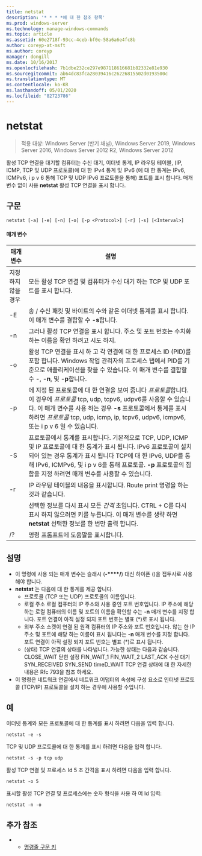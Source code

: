 ```yaml
---
title: netstat
description: '* * * *에 대 한 참조 항목'
ms.prod: windows-server
ms.technology: manage-windows-commands
ms.topic: article
ms.assetid: 60e2718f-93cc-4ceb-bf0e-58a6a6e4fc8b
author: coreyp-at-msft
ms.author: coreyp
manager: dongill
ms.date: 10/16/2017
ms.openlocfilehash: 7b1dbe232ce297e987118616681b82332e81e930
ms.sourcegitcommit: ab64dc83fca28039416c26226815502d0193500c
ms.translationtype: MT
ms.contentlocale: ko-KR
ms.lasthandoff: 05/01/2020
ms.locfileid: "82723786"
---
```

# <a name="netstat"></a>netstat

> 적용 대상: Windows Server (반기 채널), Windows Server 2019, Windows Server 2016, Windows Server 2012 R2, Windows Server 2012

활성 TCP 연결을 대기할 컴퓨터는 수신 대기, 이더넷 통계, IP 라우팅 테이블, (IP, ICMP, TCP 및 UDP 프로토콜)에 대 한 IPv4 통계 및 IPv6 (에 대 한 통계는 IPv6, ICMPv6, i p v 6 통해 TCP 및 UDP IPv6 프로토콜을 통해) 포트를 표시 합니다. 매개 변수 없이 사용 **netstat** 활성 TCP 연결을 표시 합니다. 

## <a name="syntax"></a>구문
```
netstat [-a] [-e] [-n] [-o] [-p <Protocol>] [-r] [-s] [<Interval>]
```

#### <a name="parameters"></a>매개 변수

|   매개 변수   |                                                                                                                                              설명                                                                                                                                              |
|---------------|-------------------------------------------------------------------------------------------------------------------------------------------------------------------------------------------------------------------------------------------------------------------------------------------------------|
|      지정하지 않을 경우       |                                                                                                   모든 활성 TCP 연결 및 컴퓨터가 수신 대기 하는 TCP 및 UDP 포트를 표시 합니다.                                                                                                   |
|      -E       |                                                                                 송 / 수신 패킷 및 바이트의 수와 같은 이더넷 통계를 표시 합니다. 이 매개 변수를 결합할 수 **-s**합니다.                                                                                  |
|      -n       |                                                                               그러나 활성 TCP 연결을 표시 합니다. 주소 및 포트 번호는 수치화 하는 이름을 확인 하려고 시도 하지.                                                                               |
|      -o       |                          활성 TCP 연결을 표시 하 고 각 연결에 대 한 프로세스 ID (PID)를 포함 합니다. Windows 작업 관리자의 프로세스 탭에서 PID를 기준으로 애플리케이션을 찾을 수 있습니다. 이 매개 변수를 결합할 수 **-**, **-n**, 및 **-p**합니다.                           |
| -p <Protocol> |               에 지정 된 프로토콜에 대 한 연결을 보여 줍니다 *프로토콜*합니다. 이 경우에 *프로토콜* tcp, udp, tcpv6, udpv6를 사용할 수 있습니다. 이 매개 변수를 사용 하는 경우 **-s** 프로토콜에서 통계를 표시 하려면 *프로토콜* tcp, udp, icmp, ip, tcpv6, udpv6, icmpv6, 또는 i p v 6 일 수 있습니다.                |
|      -S       | 프로토콜에서 통계를 표시합니다. 기본적으로 TCP, UDP, ICMP 및 IP 프로토콜에 대 한 통계가 표시 됩니다. IPv6 프로토콜이 설치 되어 있는 경우 통계가 표시 됩니다 TCP에 대 한 IPv6, UDP를 통해 IPv6, ICMPv6, 및 i p v 6을 통해 프로토콜. **-p** 프로토콜의 집합을 지정 하려면 매개 변수를 사용할 수 있습니다. |
|      -r       |                                                                                                     IP 라우팅 테이블의 내용을 표시합니다. Route print 명령을 하는 것과 같습니다.                                                                                                     |
|  <Interval>   |                                                        선택한 정보를 다시 표시 모든 *간격* 초입니다. CTRL + C를 다시 표시 하지 않으려면 키를 누릅니다. 이 매개 변수를 생략 하면 **netstat** 선택한 정보를 한 번만 출력 합니다.                                                         |
|      /?       |                                                                                                                                 명령 프롬프트에 도움말을 표시합니다.                                                                                                                                  |

## <a name="remarks"></a>설명
-   이 명령에 사용 되는 매개 변수는 슬래시 (**-****/**) 대신 하이픈 ()을 접두사로 사용 해야 합니다.
-   **netstat** 는 다음에 대 한 통계를 제공 합니다.
    -   프로토콜 (TCP 또는 UDP) 프로토콜의 이름입니다.
    -   로컬 주소 로컬 컴퓨터의 IP 주소와 사용 중인 포트 번호입니다. IP 주소에 해당 하는 로컬 컴퓨터의 이름 및 포트의 이름을 확인할 수는 **-n** 매개 변수를 지정 합니다. 포트 연결이 아직 설정 되지 포트 번호는 별표 (*)로 표시 됩니다.
    -   외부 주소 소켓이 연결 된 원격 컴퓨터의 IP 주소와 포트 번호입니다. 않는 한 IP 주소 및 포트에 해당 하는 이름이 표시 됩니다는 **-n** 매개 변수를 지정 합니다. 포트 연결이 아직 설정 되지 포트 번호는 별표 (*)로 표시 됩니다.
    -   (상태) TCP 연결의 상태를 나타냅니다. 가능한 상태는 다음과 같습니다. CLOSE_WAIT 닫힌 설정 FIN_WAIT_1 FIN_WAIT_2 LAST_ACK 수신 대기 SYN_RECEIVED SYN_SEND timeD_WAIT TCP 연결 상태에 대 한 자세한 내용은 Rfc 793을 참조 하세요.
-   이 명령은 네트워크 연결에서 네트워크 어댑터의 속성에 구성 요소로 인터넷 프로토콜 (TCP/IP) 프로토콜을 설치 하는 경우에 사용할 수입니다.

## <a name="examples"></a>예
이더넷 통계와 모든 프로토콜에 대 한 통계를 표시 하려면 다음을 입력 합니다.
```
netstat -e -s
```
TCP 및 UDP 프로토콜에 대 한 통계를 표시 하려면 다음을 입력 합니다.
```
netstat -s -p tcp udp
```
활성 TCP 연결 및 프로세스 Id 5 초 간격을 표시 하려면 다음을 입력 합니다.
```
netstat -o 5
```
표시할 활성 TCP 연결 및 프로세스에는 숫자 형식을 사용 하 여 Id 입력:
```
netstat -n -o
```

## <a name="additional-references"></a>추가 참조
-   - [명령줄 구문 키](command-line-syntax-key.md)
